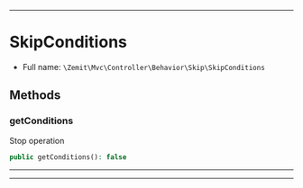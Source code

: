 ***

# SkipConditions





* Full name: `\Zemit\Mvc\Controller\Behavior\Skip\SkipConditions`




## Methods


### getConditions

Stop operation

```php
public getConditions(): false
```












***


***
